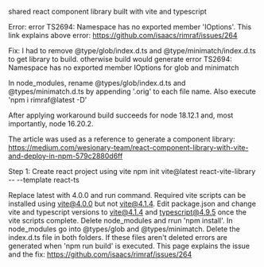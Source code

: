 shared react component library built with vite and typescript

Error:
error TS2694: Namespace <file path deleted> has no exported member 'IOptions'. 
This link explains above error: https://github.com/isaacs/rimraf/issues/264

Fix:
I had to remove @type/glob/index.d.ts and @type/minimatch/index.d.ts to get library to build. otherwise build would generate error TS2694: Namespace has no exported member IOptions for glob and minimatch

In node_modules, rename @types/glob/index.d.ts and @types/minimatch.d.ts by appending '.orig' to each file name.
Also execute 'npm i rimraf@latest -D'

After applying workaround build succeeds for node 18.12.1 and, most importantly, node 16.20.2.

The article was used as a reference to generate a component library:
https://medium.com/wesionary-team/react-component-library-with-vite-and-deploy-in-npm-579c2880d6ff

Step 1: Create react project using vite
npm init vite@latest react-vite-library -- --template react-ts

Replace latest with 4.0.0 and run command. Required vite scripts can be installed using vite@4.0.0 but not vite@4.1.4. 
Edit package.json and change vite and typescript versions to vite@4.1.4 and typescript@4.9.5 once the vite scripts complete.
Delete node_modules and rrun 'npm install'.
In node_modules go into @types/glob and @types/minimatch. Delete the index.d.ts file in both folders. If these files aren't deleted errors are generated when 'npm run build' is executed. This page explains the issue and the fix: https://github.com/isaacs/rimraf/issues/264
